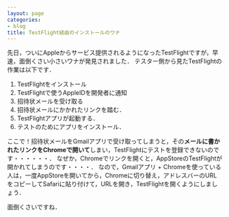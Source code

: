 ```yaml
---
layout: page
categories:
- blog
title: TestFlight経由のインストールのワナ
---
```


先日，ついにAppleからサービス提供されるようになったTestFlightですが，早速，面倒くさい小さいワナが発見されました．
テスター側から見たTestFlightの作業は以下です．

1. TestFlightをインストール
2. TestFlightで使うAppleIDを開発者に通知
3. 招待状メールを受け取る
4. 招待状メールにかかれたリンクを踏む．
5. TestFlightアプリが起動する．
6. テストのためにアプリをインストール．

ここで！招待状メールをGmailアプリで受け取ってしまうと，その**メールに書かれたリンクをChromeで開いて**しまい，TestFlightにテストを登録できないのです・・・・・・．
なぜか，Chromeでリンクを開くと，AppStoreのTestFlightが開かれてしまうのです・・・・．
なので，Gmailアプリ + Chromeを使っている人は，一度AppStoreを開いてから，Chromeに切り替え，アドレスバーのURLをコピーしてSafariに貼り付けて，URLを開き，TestFlightを開くようにしましょう．

面倒くさいですね．